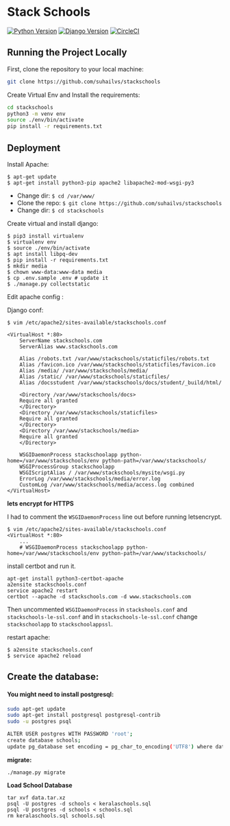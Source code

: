 # Stack Schools

[![Python Version](https://img.shields.io/badge/python-3.8-brightgreen.svg)](https://python.org)
[![Django Version](https://img.shields.io/badge/django-3.1-brightgreen.svg)](https://djangoproject.com)
[![CircleCI](https://circleci.com/gh/suhailvs/django-schools.svg?style=svg)](https://circleci.com/gh/suhailvs/django-schools)

## Running the Project Locally

First, clone the repository to your local machine:

```bash
git clone https://github.com/suhailvs/stackschools
```

Create Virtual Env and Install the requirements:

```bash
cd stackschools
python3 -m venv env
source ./env/bin/activate
pip install -r requirements.txt
```

## Deployment

Install Apache:

	$ apt-get update
	$ apt-get install python3-pip apache2 libapache2-mod-wsgi-py3

+ Change dir: `$ cd /var/www/`
+ Clone the repo: `$ git clone https://github.com/suhailvs/stackschools`
+ Change dir: `$ cd stackschools`

Create virtual and install django:

	$ pip3 install virtualenv
	$ virtualenv env
	$ source ./env/bin/activate
	$ apt install libpq-dev
	$ pip install -r requirements.txt
	$ mkdir media
	$ chown www-data:www-data media
	$ cp .env.sample .env # update it
	$ ./manage.py collectstatic


Edit apache config :


Django conf:

	$ vim /etc/apache2/sites-available/stackschools.conf

	<VirtualHost *:80>
		ServerName stackschools.com
		ServerAlias www.stackschools.com

		Alias /robots.txt /var/www/stackschools/staticfiles/robots.txt
		Alias /favicon.ico /var/www/stackschools/staticfiles/favicon.ico
		Alias /media/ /var/www/stackschools/media/
		Alias /static/ /var/www/stackschools/staticfiles/
		Alias /docsstudent /var/www/stackschools/docs/student/_build/html/

		<Directory /var/www/stackschools/docs>
        Require all granted
        </Directory>
		<Directory /var/www/stackschools/staticfiles>
		Require all granted
		</Directory>
		<Directory /var/www/stackschools/media>
		Require all granted
		</Directory>
		
		WSGIDaemonProcess stackschoolapp python-home=/var/www/stackschools/env python-path=/var/www/stackschools/
		WSGIProcessGroup stackschoolapp
		WSGIScriptAlias / /var/www/stackschools/mysite/wsgi.py
		ErrorLog /var/www/stackschools/media/error.log
		CustomLog /var/www/stackschools/media/access.log combined
	</VirtualHost>


**lets encrypt for HTTPS**


I had to comment the `WSGIDaemonProcess` line out before running letsencrypt.

	$ vim /etc/apache2/sites-available/stackschools.conf
	<VirtualHost *:80>
		...
		# WSGIDaemonProcess stackschoolapp python-home=/var/www/stackschools/env python-path=/var/www/stackschools/

install certbot and run it.

	apt-get install python3-certbot-apache
	a2ensite stackschools.conf
	service apache2 restart
	certbot --apache -d stackschools.com -d www.stackschools.com

Then uncommented `WSGIDaemonProcess` in `stackshools.conf` and `stackschools-le-ssl.conf` and in `stackschools-le-ssl.conf` change `stackschoolapp` to `stackschoolappssl`.


restart apache: 

	$ a2ensite stackschools.conf
	$ service apache2 reload

## Create the database:

#### You might need to install postgresql:

```bash
sudo apt-get update
sudo apt-get install postgresql postgresql-contrib
sudo -u postgres psql

ALTER USER postgres WITH PASSWORD 'root';
create database schools;
update pg_database set encoding = pg_char_to_encoding('UTF8') where datname = 'schools';
```


**migrate:**

    ./manage.py migrate


**Load School Database**

	tar xvf data.tar.xz
	psql -U postgres -d schools < keralaschools.sql
	psql -U postgres -d schools < schools.sql
	rm keralaschools.sql schools.sql